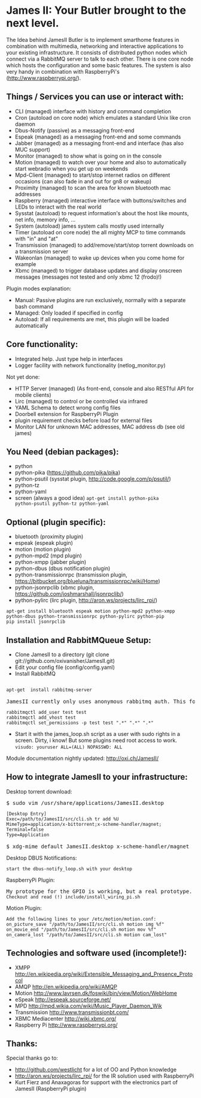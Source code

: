 James II: Your Butler brought to the next level.
=====================

The Idea behind JamesII Butler is to implement smarthome features in combination with multimedia, networking and interactive applications to your existing infrastructure. It consists of distributed python nodes which connect via a RabbitMQ server to talk to each other. There is one core node which hosts the configuration and some basic features.
The system is also very handy in combination with RaspberryPi's (http://www.raspberrypi.org/).

Things / Services you can use or interact with:
--------------
* CLI (managed) interface with history and command completion
* Cron (autoload on core node) which emulates a standard Unix like cron daemon
* Dbus-Notify (passive) as a messaging front-end
* Espeak (managed) as a messaging front-end and some commands
* Jabber (managed) as a messaging front-end and interface (has also MUC support)
* Monitor (managed) to show what is going on in the console
* Motion (managed) to watch over your home and also to automatically start webradio when you get up on weekends
* Mpd-Client (managed) to start/stop internet radios on different occasions (can also fade in and out for gn8 or wakeup)
* Proximity (managed) to scan the area for known bluetooth mac addresses
* Raspberry (managed) interactive interface with buttons/switches and LEDs to interact with the real world
* Sysstat (autoload) to request information's about the host like mounts, net info, memory info, ...
* System (autoload) james system calls mostly used internally
* Timer (autoload on core node) the all mighty MCP to time commands with "in" and "at"
* Transmission (managed) to add/remove/start/stop torrent downloads on a transmission server
* Wakeonlan (managed) to wake up devices when you come home for example
* Xbmc (managed) to trigger database updates and display onscreen messages (messages not tested and only xbmc 12 (frodo)!)

Plugin modes explanation:
* Manual: Passive plugins are run exclusively, normally with a separate bash command
* Managed: Only loaded if specified in config
* Autoload: If all requirements are met, this plugin will be loaded automatically

Core functionality:
--------------
* Integrated help. Just type help in interfaces
* Logger facility with network functionality (netlog_monitor.py)

Not yet done:
* HTTP Server (managed) (As front-end, console and also RESTful API for mobile clients)
* Lirc (managed) to control or be controlled via infrared
* YAML Schema to detect wrong config files
* Doorbell extension for RaspberryPi Plugin
* plugin requirement checks before load for external files
* Monitor LAN for unknown MAC addresses, MAC address db (see old james)

You Need (debian packages):
---------
* python
* python-pika (https://github.com/pika/pika)
* python-psutil (sysstat plugin, http://code.google.com/p/psutil/)
* python-tz
* python-yaml
* screen (always a good idea)
<code>apt-get install python-pika python-psutil python-tz python-yaml</code>

Optional (plugin specific):
----------
* bluetooth (proximity plugin)
* espeak (espeak plugin)
* motion (motion plugin)
* python-mpd2 (mpd plugin)
* python-xmpp (jabber plugin)
* python-dbus (dbus notification plugin)
* python-transmissionrpc (transmission plugin, https://bitbucket.org/blueluna/transmissionrpc/wiki/Home)
* python-jsonrpclib (xbmc plugin, https://github.com/joshmarshall/jsonrpclib/)
* python-pylirc (lirc plugin, http://aron.ws/projects/lirc_rpi/)
<pre><code>apt-get install bluetooth espeak motion python-mpd2 python-xmpp python-dbus python-transmissionrpc python-pylirc python-pip 
pip install jsonrpclib</code></pre>

Installation and RabbitMQueue Setup:
-------------
* Clone JamesII to a directory (git clone git://github.com/oxivanisher/JamesII.git)
* Edit your config file (config/config.yaml)
* Install RabbitMQ
<pre><code>
apt-get  install rabbitmq-server
</code>
JamesII currently only uses anonymous rabbitmq auth. This following code is currently not needed.
<code>
rabbitmqctl add_user test test
rabbitmqctl add_vhost test
rabbitmqctl set_permissions -p test test ".*" ".*" ".*"
</code></pre>
* Start it with the james_loop.sh script as a user with sudo rights in a screen. Dirty, i know! But some plugins need root access to work.
<code>visudo: youruser ALL=(ALL) NOPASSWD: ALL</code>

Module documentation nightly updated: http://oxi.ch/JamesII/

How to integrate JamesII to your infrastructure:
---------
Desktop torrent download:
<pre>
$ sudo vim /usr/share/applications/JamesII.desktop
<code>
[Desktop Entry]
Exec=/path/to/JamesII/src/cli.sh tr add %U
MimeType=application/x-bittorrent;x-scheme-handler/magnet;
Terminal=false
Type=Application
</code>
$ xdg-mime default JamesII.desktop x-scheme-handler/magnet
</pre>

Desktop DBUS Notifications:
<pre><code>start the dbus-notify_loop.sh with your desktop</code></pre>

RaspberryPi Plugin:
<pre>
My prototype for the GPIO is working, but a real prototype. A schematic will follow sometimes.
<code>Checkout and read (!) include/install_wiring_pi.sh</code>
</pre>

Motion Plugin:
<pre><code>Add the following lines to your /etc/motion/motion.conf:
on_picture_save "/path/to/JamesII/src/cli.sh motion img %f"
on_movie_end "/path/to/JamesII/src/cli.sh motion mov %f"
on_camera_lost "/path/to/JamesII/src/cli.sh motion cam_lost"
</code></pre>

Technologies and software used (incomplete!):
------------------
* XMPP http://en.wikipedia.org/wiki/Extensible_Messaging_and_Presence_Protocol
* AMQP http://en.wikipedia.org/wiki/AMQP
* Motion http://www.lavrsen.dk/foswiki/bin/view/Motion/WebHome
* eSpeak http://espeak.sourceforge.net/
* MPD http://mpd.wikia.com/wiki/Music_Player_Daemon_Wik
* Transmission http://www.transmissionbt.com/
* XBMC Mediacenter http://wiki.xbmc.org/
* Raspberry Pi http://www.raspberrypi.org/

Thanks:
-----------------
Special thanks go to:
* http://github.com/westlicht for a lot of OO and Python knowledge
* http://aron.ws/projects/lirc_rpi/ for the IR solution used with RaspberryPi
* Kurt Fierz and Anaxagoras for support with the electronics part of JamesII (RaspberryPi plugin)